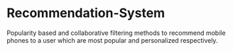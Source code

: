 # Recommendation-System
Popularity based and collaborative filtering methods to recommend mobile phones to a user which are most popular and personalized respectively.
